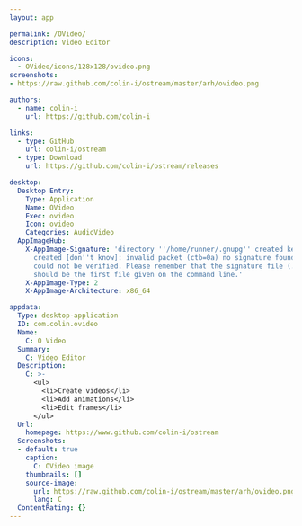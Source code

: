 ```yaml
---
layout: app

permalink: /OVideo/
description: Video Editor

icons:
  - OVideo/icons/128x128/ovideo.png
screenshots:
- https://raw.github.com/colin-i/ostream/master/arh/ovideo.png

authors:
  - name: colin-i
    url: https://github.com/colin-i

links:
  - type: GitHub
    url: colin-i/ostream
  - type: Download
    url: https://github.com/colin-i/ostream/releases

desktop:
  Desktop Entry:
    Type: Application
    Name: OVideo
    Exec: ovideo
    Icon: ovideo
    Categories: AudioVideo
  AppImageHub:
    X-AppImage-Signature: 'directory ''/home/runner/.gnupg'' created keybox ''/home/runner/.gnupg/pubring.kbx''
      created [don''t know]: invalid packet (ctb=0a) no signature found the signature
      could not be verified. Please remember that the signature file (.sig or .asc)
      should be the first file given on the command line.'
    X-AppImage-Type: 2
    X-AppImage-Architecture: x86_64

appdata:
  Type: desktop-application
  ID: com.colin.ovideo
  Name:
    C: O Video
  Summary:
    C: Video Editor
  Description:
    C: >-
      <ul>
        <li>Create videos</li>
        <li>Add animations</li>
        <li>Edit frames</li>
      </ul>
  Url:
    homepage: https://www.github.com/colin-i/ostream
  Screenshots:
  - default: true
    caption:
      C: OVideo image
    thumbnails: []
    source-image:
      url: https://raw.github.com/colin-i/ostream/master/arh/ovideo.png
      lang: C
  ContentRating: {}
---
```

